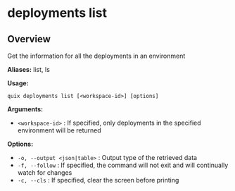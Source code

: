 # deployments list

## Overview

Get the information for all the deployments in an environment

**Aliases:** list, ls

**Usage:**

```
quix deployments list [<workspace-id>] [options]
```

**Arguments:**

- `<workspace-id>` : If specified, only deployments in the specified environment will be returned

**Options:**

- `-o, --output <json|table>` : Output type of the retrieved data
- `-f, --follow` : If specified, the command will not exit and will continually watch for changes
- `-c, --cls` : If specified, clear the screen before printing

